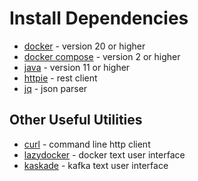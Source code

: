 # Install Dependencies

- [docker](https://www.docker.com/) - version 20 or higher
- [docker compose](https://docs.docker.com/compose/cli-command/) - version 2 or higher
- [java](https://www.java.com/en/download/) - version 11 or higher
- [httpie](https://httpie.io/) - rest client
- [jq](https://stedolan.github.io/jq/) - json parser

## Other Useful Utilities

- [curl](https://curl.se/) - command line http client
- [lazydocker](https://github.com/jesseduffield/lazydocker#installation) - docker text user interface
- [kaskade](https://github.com/sauljabin/kaskade#installation-and-usage) - kafka text user interface
